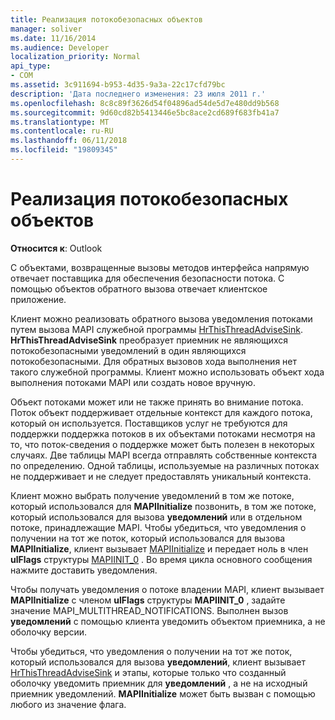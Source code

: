 ```yaml
---
title: Реализация потокобезопасных объектов
manager: soliver
ms.date: 11/16/2014
ms.audience: Developer
localization_priority: Normal
api_type:
- COM
ms.assetid: 3c911694-b953-4d35-9a3a-22c17cfd79bc
description: 'Дата последнего изменения: 23 июля 2011 г.'
ms.openlocfilehash: 8c8c89f3626d54f04896ad54de5d7e480dd9b568
ms.sourcegitcommit: 9d60cd82b5413446e5bc8ace2cd689f683fb41a7
ms.translationtype: MT
ms.contentlocale: ru-RU
ms.lasthandoff: 06/11/2018
ms.locfileid: "19809345"
---
```

# <a name="implementing-thread-safe-objects"></a>Реализация потокобезопасных объектов

  
  
**Относится к**: Outlook 
  
С объектами, возвращенные вызовы методов интерфейса напрямую отвечает поставщика для обеспечения безопасности потока. С помощью объектов обратного вызова отвечает клиентское приложение.
  
Клиент можно реализовать обратного вызова уведомления потоками путем вызова MAPI служебной программы [HrThisThreadAdviseSink](hrthisthreadadvisesink.md). **HrThisThreadAdviseSink** преобразует приемник не являющихся потокобезопасными уведомлений в один являющихся потокобезопасными. Для обратных вызовов хода выполнения нет такого служебной программы. Клиент можно использовать объект хода выполнения потоками MAPI или создать новое вручную. 
  
Объект потоками может или не также принять во внимание потока. Поток объект поддерживает отдельные контекст для каждого потока, который он используется. Поставщиков услуг не требуются для поддержки поддержка потоков в их объектами потоками несмотря на то, что поток-сведения о поддержке может быть полезен в некоторых случаях. Две таблицы MAPI всегда отправлять собственные контекста по определению. Одной таблицы, используемые на различных потоках не поддерживает и не следует предоставлять уникальный контекста.
  
Клиент можно выбрать получение уведомлений в том же потоке, который использовался для **MAPIInitialize** позвонить, в том же потоке, который использовался для вызова **уведомлений** или в отдельном потоке, принадлежащие MAPI. Чтобы убедиться, что уведомления о получении на тот же поток, который использовался для вызова **MAPIInitialize**, клиент вызывает [MAPIInitialize](mapiinitialize.md) и передает ноль в член **ulFlags** структуры [MAPIINIT_0](mapiinit_0.md) . Во время цикла основного сообщения нажмите доставить уведомления. 
  
Чтобы получать уведомления о потоке владении MAPI, клиент вызывает **MAPIInitialize** с членом **ulFlags** структуры **MAPIINIT_0** , задайте значение MAPI_MULTITHREAD_NOTIFICATIONS. Выполнен вызов **уведомлений** с помощью клиента уведомить объектом приемника, а не оболочку версии. 
  
Чтобы убедиться, что уведомления о получении на тот же поток, который использовался для вызова **уведомлений**, клиент вызывает [HrThisThreadAdviseSink](hrthisthreadadvisesink.md) и этапы, которые только что созданный оболочку уведомить приемник для **уведомлений** , а не на исходный приемник уведомлений. **MAPIInitialize** может быть вызван с помощью любого из значение флага. 
  

